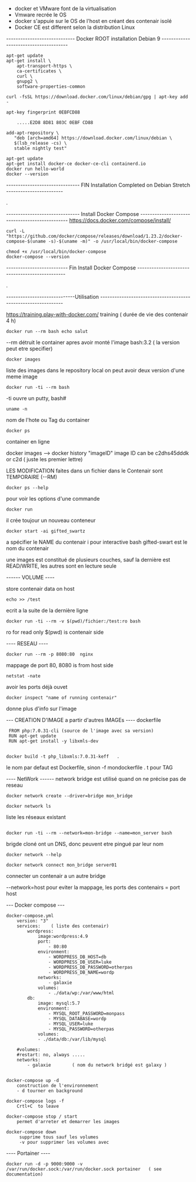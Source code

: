 - docker et VMware font de la virtualisation
- Vmware recrée le OS
- docker s'appuie sur le OS de l'host en créant des contenair isolé
- Docker CE est different selon la distribution Linux


----------------------------- Docker ROOT installation Debian 9 --------------------------------------
```
apt-get update
apt-get install \
    apt-transport-https \
    ca-certificates \
    curl \
    gnupg2 \
    software-properties-common
```
 ```   
curl -fsSL https://download.docker.com/linux/debian/gpg | apt-key add -
```
```
apt-key fingerprint 0EBFCD88
```
		.....E2D8 8D81 803C 0EBF CD88
		
```		
add-apt-repository \
   "deb [arch=amd64] https://download.docker.com/linux/debian \
   $(lsb_release -cs) \
   stable nightly test"
     
apt-get update
apt-get install docker-ce docker-ce-cli containerd.io
docker run hello-world
docker --version
```

------------------------------- FIN Installation Completed on Debian Stretch ------------------------


.

------------------------------- Install Docker Compose -----------------------------------------------
https://docs.docker.com/compose/install/
```
curl -L "https://github.com/docker/compose/releases/download/1.23.2/docker-compose-$(uname -s)-$(uname -m)" -o /usr/local/bin/docker-compose

chmod +x /usr/local/bin/docker-compose
docker-compose --version
```
-------------------------- Fin  Install Docker Compose -----------------------------------------------

.

-----------------------------Utilisation --------------------------------------------------------------

https://training.play-with-docker.com/    training  ( durée de vie des contenair 4 h)
```
docker run --rm bash echo salut
```
--rm  détruit le container apres avoir monté l'image
bash:3.2  ( la version peut etre specifier)

```
docker images
```
liste des images dans le repository local 
on peut avoir deux version d'une meme image

```
docker run -ti --rm bash 
```
 -ti  ouvre un putty, bash#

```
uname -n 
```
nom de l'hote ou Tag du container
 
 ```
docker ps
```
container en ligne
	
docker images --> docker history "imageID"
 image ID can be c2dhs45dddk  or c2d ( juste les premier lettre)
 
LES MODIFICATION faites dans un fichier dans le Contenair sont TEMPORAIRE (--RM)

```
docker ps --help
```
pour voir les options d'une commande

```
docker run
```
il crée toujour un nouveau conteneur

```
docker start -ai gifted_swartz
```
a spécifier le NAME du contenair
i pour interactive bash
gifted-swart est le nom du contenair
	
	
une images est constitué de plusieurs couches, sauf la dernière est READ/WRITE, les autres sont en lecture seule


------ VOLUME ----

store contenair data on host 
```
echo >> /test
```
ecrit a la suite de la dernière ligne
```	
docker run -ti --rm -v $(pwd)/fichier:/test:ro bash 
```
ro for read only
$(pwd) is contenair side
	
	
---- RESEAU ----
```
docker run --rm -p 8080:80  nginx
```
mappage de port 80,
8080 is from host side

```
netstat -nate
```
avoir les ports déjà ouvet

```	
docker inspect "name of running contenair"
```
donne plus d'info sur l'image
	
	
--- CREATION D'IMAGE a partir d'autres IMAGEs ----
dockerfile
```
 FROM php:7.0.31-cli (source de l'image avec sa version)
 RUN apt-get update
 RUN apt-get install -y libxmls-dev
 
 
docker build -t php_libxmls:7.0.31-keff   .
```
le nom par defaut est Dockerfile, sinon -f mondockerfile .
t pour TAG
 

---- NetWork ------
network bridge est utilisé quand on ne précise pas de reseau
```
docker network create --driver=bridge mon_bridge
```
```
docker network ls
```
liste les réseaux existant
```

docker run -ti --rm --network=mon-bridge --name=mon_server bash
```

brigde cloné ont un DNS, donc peuvent etre pingué par leur nom

```
docker network --help
```
```
docker network connect mon_bridge server01
```
connecter un contenair a un autre bridge
  
--network=host
	pour eviter la mappage, les ports des contenairs = port host
	
	
--- Docker compose ---
```
docker-compose.yml
	version: "3"
	services:    ( liste des contenair)
		wordpress:
			image:wordpress:4.9
			port:
				- 80:80
			environment:
				- WORDPRESS_DB_HOST=db
				- WORDPRESS_DB_USER=luke 
				- WORDPRESS_DB_PASSWORD=otherpas
				- WORDPRESS_DB_NAME=wordp
			networks:
				- galaxie
			volumes:
				- ./data/wp:/var/www/html
		db:
			image: mysql:5.7
			environment:
				- MYSQL_ROOT_PASSWORD=monpass
				- MYSQL_DATABASE=wordp
				- MYSQL_USER=luke
				- MYSQL_PASSWORD=otherpas
			volumes:
			- ./data/db:/var/lib/mysql
			
	#volumes:
	#restart: no, always .....
	networks:
		- galaxie        ( nom du network bridgé est galaxy )
		
		
docker-compose up -d
	construction de l'environnement
	- d tourner en background

docker-compose logs -f
	Crtl+C  to leave
	
docker-compose stop / start
	permet d'arreter et demarrer les images

docker-compose down
	 supprime tous sauf les volumes
	 -v pour supprimer les volumes avec

```

---- Portainer ----
```
docker run -d -p 9000:9000 -v /var/run/docker.sock:/var/run/docker.sock portainer   ( see documentation)
```
	


	
	



